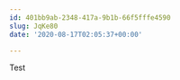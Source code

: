 ```yaml
---
id: 401bb9ab-2348-417a-9b1b-66f5fffe4590
slug: JqKe80
date: '2020-08-17T02:05:37+00:00'

---
```


Test
